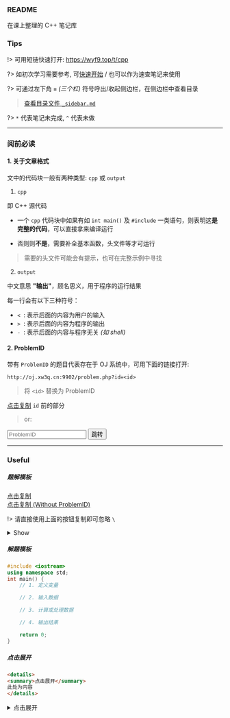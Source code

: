 ### README

在课上整理的 C++ 笔记库

### Tips

!> 可用短链快速打开: https://wyf9.top/t/cpp

?> 如初次学习需要参考, 可[快速开始](quickstart.md) / 也可以作为速查笔记来使用

?> 可通过左下角 `≡` *(三个杠)* 符号呼出/收起侧边栏，在侧边栏中查看目录

> [查看目录文件 `_sidebar.md`](./_sidebar.md)

?> `*` 代表笔记未完成, `^` 代表未做

<!--
fresh test:
no test: 2-10 to 2-12
-->

---

### 阅前必读

#### 1. 关于文章格式

文中的代码块一般有两种类型: `cpp` 或 `output`

1. `cpp`

即 C++ 源代码

- 一个 `cpp` 代码块中如果有如 `int main()` 及 `#include` 一类语句，则表明这**是完整的代码**，可以直接拿来编译运行

- 否则则**不是**，需要补全基本函数，头文件等才可运行

> 需要的头文件可能会有提示，也可在完整示例中寻找

2. `output`

中文意思 **"输出"**，顾名思义，用于程序的运行结果

每一行会有以下三种符号：

- `< `: 表示后面的内容为用户的输入
- `> `: 表示后面的内容为程序的输出
- `- `: 表示后面的内容与程序无关 *(如 shell)*

#### 2. ProblemID

带有 `ProblemID` 的题目代表存在于 OJ 系统中，可用下面的链接打开:

```
http://oj.xw3q.cn:9902/problem.php?id=<id>
```

> 将 `<id>` 替换为 ProblemID

<div id="copy-3-id"><a href="javascript:copym('http://oj.xw3q.cn:9902/problem.php?id=', 'copy-3-id', '复制成功', 1000)">点击复制</a> <code>id</code> 前的部分</div>

> or:

<!-- script is in index: #1 p_note_cpp_readme_jump() -->

<input type="number" id="inputBox" name="inputBox" placeholder="ProblemID">
<button onclick="p_note_cpp_readme_jump()">跳转</button>

---

### Useful

##### 题解模板

<div id="copy-1"><a href="javascript:copym('**ProblemID**: ``\n\n**程序名**: \n\n**题目描述**: \n\n**输入**: \n\n**输出**: \n\n**样例输入**:\n```text\n\n```\n\n**样例输出**:\n```text\n\n```', 'copy-1', '复制成功', 1000)">点击复制</a></div>

<div id="copy-2"><a href="javascript:copym('**程序名**: \n\n**题目描述**: \n\n**输入**: \n\n**输出**: \n\n**样例输入**:\n```text\n\n```\n\n**样例输出**:\n```text\n\n```', 'copy-2', '复制成功', 1000)">点击复制 (Without ProblemID)</a></div>

!> 请直接使用上面的按钮复制即可忽略 `\`

<details>
<summary>Show</summary>

```md
**ProblemID**: ``

**程序名**: 

**题目描述**: 

**输入**: 

**输出**: 

**样例输入**:

\`\`\`text

\`\`\`

**样例输出**:

\`\`\`text

\`\`\`

```

</details>

##### 解题模板

```cpp
#include <iostream>
using namespace std;
int main() {
    // 1. 定义变量

    // 2. 输入数据

    // 3. 计算或处理数据

    // 4. 输出结果

    return 0;
}
```

##### 点击展开

```md
<details>
<summary>点击展开</summary>
此处为内容
</details>
```

<details>
<summary>点击展开</summary>
此处为内容
</details>